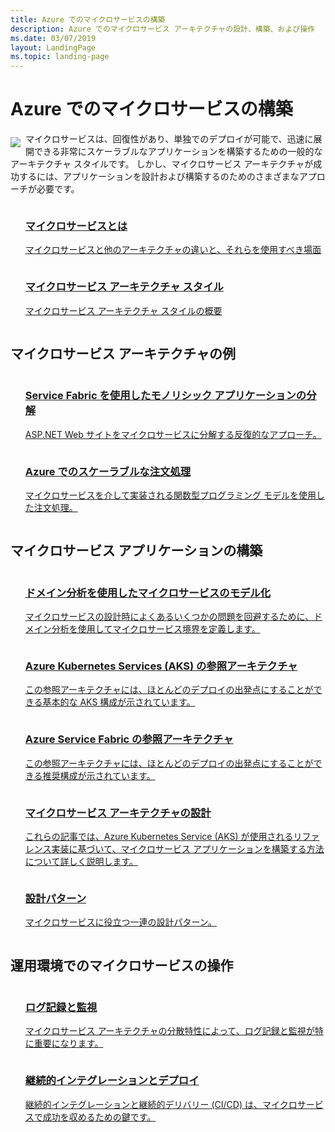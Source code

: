 ```yaml
---
title: Azure でのマイクロサービスの構築
description: Azure でのマイクロサービス アーキテクチャの設計、構築、および操作
ms.date: 03/07/2019
layout: LandingPage
ms.topic: landing-page
---
```


# <a name="building-microservices-on-azure"></a>Azure でのマイクロサービスの構築

<!-- markdownlint-disable MD033 -->

<img src="../_images/microservices.svg" style="float:left; margin-top:8px; margin-right:8px; max-width: 80px; max-height: 80px;"/>

マイクロサービスは、回復性があり、単独でのデプロイが可能で、迅速に展開できる非常にスケーラブルなアプリケーションを構築するための一般的なアーキテクチャ スタイルです。 しかし、マイクロサービス アーキテクチャが成功するには、アプリケーションを設計および構築するのためのさまざまなアプローチが必要です。

<ul  class="panelContent cardsZ">
<li style="display: flex; flex-direction: column;">
    <a href="./introduction.md" style="display: flex; flex-direction: column; flex: 1 0 auto;">
        <div class="cardSize" style="flex: 1 0 auto; display: flex;">
            <div class="cardPadding" style="display: flex;">
                <div class="card">
                    <div class="cardText">
                        <h3>マイクロサービスとは</h3>
                        <p>マイクロサービスと他のアーキテクチャの違いと、それらを使用すべき場面</p>
                    </div>
                </div>
            </div>
        </div>
    </a>
</li>
<li style="display: flex; flex-direction: column;">
    <a href="../guide/architecture-styles/microservices.md" style="display: flex; flex-direction: column; flex: 1 0 auto;">
        <div class="cardSize" style="flex: 1 0 auto; display: flex;">
            <div class="cardPadding" style="display: flex;">
                <div class="card">
                    <div class="cardText">
                        <h3>マイクロサービス アーキテクチャ スタイル</h3>
                        <p>マイクロサービス アーキテクチャ スタイルの概要</p>
                    </div>
                </div>
            </div>
        </div>
    </a>
</li>
</ul>

## <a name="examples-of-microservices-architectures"></a>マイクロサービス アーキテクチャの例

<ul  class="panelContent cardsZ">
<li style="display: flex; flex-direction: column;">
    <a href="../example-scenario/infrastructure/service-fabric-microservices.md" style="display: flex; flex-direction: column; flex: 1 0 auto;">
        <div class="cardSize" style="flex: 1 0 auto; display: flex;">
            <div class="cardPadding" style="display: flex;">
                <div class="card">
                    <div class="cardText">
                        <h3>Service Fabric を使用したモノリシック アプリケーションの分解</h3>
                        <p>ASP.NET Web サイトをマイクロサービスに分解する反復的なアプローチ。</p>
                    </div>
                </div>
            </div>
        </div>
    </a>
</li>
<li style="display: flex; flex-direction: column;">
    <a href="../example-scenario/data/ecommerce-order-processing.md" style="display: flex; flex-direction: column; flex: 1 0 auto;">
        <div class="cardSize" style="flex: 1 0 auto; display: flex;">
            <div class="cardPadding" style="display: flex;">
                <div class="card">
                    <div class="cardText">
                        <h3>Azure でのスケーラブルな注文処理</h3>
                        <p>マイクロサービスを介して実装される関数型プログラミング モデルを使用した注文処理。</p>
                    </div>
                </div>
            </div>
        </div>
    </a>
</li>
</ul>

## <a name="build-a-microservices-application"></a>マイクロサービス アプリケーションの構築

<ul  class="panelContent cardsZ">
<li style="display: flex; flex-direction: column;">
    <a href="./model/domain-analysis.md" style="display: flex; flex-direction: column; flex: 1 0 auto;">
        <div class="cardSize" style="flex: 1 0 auto; display: flex;">
            <div class="cardPadding" style="display: flex;">
                <div class="card">
                    <div class="cardText">
                        <h3>ドメイン分析を使用したマイクロサービスのモデル化</h3>
                        <p>マイクロサービスの設計時によくあるいくつかの問題を回避するために、ドメイン分析を使用してマイクロサービス境界を定義します。</p>
                    </div>
                </div>
            </div>
        </div>
    </a>
</li>
<li style="display: flex; flex-direction: column;">
    <a href="../reference-architectures/microservices/aks.md" style="display: flex; flex-direction: column; flex: 1 0 auto;">
        <div class="cardSize" style="flex: 1 0 auto; display: flex;">
            <div class="cardPadding" style="display: flex;">
                <div class="card">
                    <div class="cardText">
                        <h3>Azure Kubernetes Services (AKS) の参照アーキテクチャ</h3>
                        <p>この参照アーキテクチャには、ほとんどのデプロイの出発点にすることができる基本的な AKS 構成が示されています。</p>
                    </div>
                </div>
            </div>
        </div>
    </a>
</li>
<li style="display: flex; flex-direction: column;">
    <a href="../reference-architectures/microservices/service-fabric.md" style="display: flex; flex-direction: column; flex: 1 0 auto;">
        <div class="cardSize" style="flex: 1 0 auto; display: flex;">
            <div class="cardPadding" style="display: flex;">
                <div class="card">
                    <div class="cardText">
                        <h3>Azure Service Fabric の参照アーキテクチャ</h3>
                        <p>この参照アーキテクチャには、ほとんどのデプロイの出発点にすることができる推奨構成が示されています。</p>
                    </div>
                </div>
            </div>
        </div>
    </a>
</li>
<li style="display: flex; flex-direction: column;">
    <a href="./design/index.md" style="display: flex; flex-direction: column; flex: 1 0 auto;">
        <div class="cardSize" style="flex: 1 0 auto; display: flex;">
            <div class="cardPadding" style="display: flex;">
                <div class="card">
                    <div class="cardText">
                        <h3>マイクロサービス アーキテクチャの設計</h3>
                        <p>これらの記事では、Azure Kubernetes Service (AKS) が使用されるリファレンス実装に基づいて、マイクロサービス アプリケーションを構築する方法について詳しく説明します。</p>
                    </div>
                </div>
            </div>
        </div>
    </a>
</li>
<li style="display: flex; flex-direction: column;">
    <a href="./design/patterns.md" style="display: flex; flex-direction: column; flex: 1 0 auto;">
        <div class="cardSize" style="flex: 1 0 auto; display: flex;">
            <div class="cardPadding" style="display: flex;">
                <div class="card">
                    <div class="cardText">
                        <h3>設計パターン</h3>
                        <p>マイクロサービスに役立つ一連の設計パターン。</p>
                    </div>
                </div>
            </div>
        </div>
    </a>
</li>
</ul>

## <a name="operate-microservices-in-production"></a>運用環境でのマイクロサービスの操作

<ul  class="panelContent cardsZ">
<li style="display: flex; flex-direction: column;">
    <a href="./logging-monitoring.md" style="display: flex; flex-direction: column; flex: 1 0 auto;">
        <div class="cardSize" style="flex: 1 0 auto; display: flex;">
            <div class="cardPadding" style="display: flex;">
                <div class="card">
                    <div class="cardText">
                        <h3>ログ記録と監視</h3>
                        <p>マイクロサービス アーキテクチャの分散特性によって、ログ記録と監視が特に重要になります。</p>
                    </div>
                </div>
            </div>
        </div>
    </a>
</li>
<li style="display: flex; flex-direction: column;">
    <a href="./ci-cd.md" style="display: flex; flex-direction: column; flex: 1 0 auto;">
        <div class="cardSize" style="flex: 1 0 auto; display: flex;">
            <div class="cardPadding" style="display: flex;">
                <div class="card">
                    <div class="cardText">
                        <h3>継続的インテグレーションとデプロイ</h3>
                        <p>継続的インテグレーションと継続的デリバリー (CI/CD) は、マイクロサービスで成功を収めるための鍵です。</p>
                    </div>
                </div>
            </div>
        </div>
    </a>
</li>
</ul>
